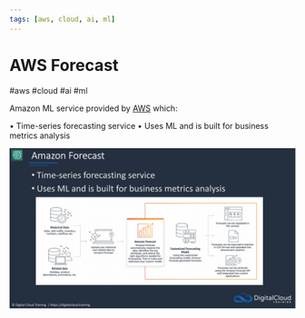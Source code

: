 ```yaml
---
tags: [aws, cloud, ai, ml]
---
```

# AWS Forecast
#aws #cloud #ai #ml

Amazon ML service provided by [AWS](Cloud%20Computing/AWS/AWS.md) which:

• Time-series forecasting service
• Uses ML and is built for business metrics analysis

![](Attachments/Pasted%20image%2020230304152844.png)